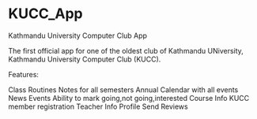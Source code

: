 # KUCC_App

Kathmandu University Computer Club App

The first official app for one of the oldest club of Kathmandu UNiversity, Kathmandu University Computer Club (KUCC).

Features:

Class Routines
Notes for all semesters
Annual Calendar with all events
News
Events
Ability to mark going,not going,interested
Course Info
KUCC member registration
Teacher Info
Profile
Send Reviews
